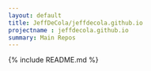 ```yaml
---
layout: default
title: JeffDeCola/jeffdecola.github.io
projectname : jeffdecola.github.io
summary: Main Repos
---
```


{% include README.md %}


